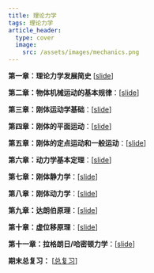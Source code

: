 ```yaml
---
title: 理论力学
tags: 理论力学
article_header:
  type: cover
  image:
    src: /assets/images/mechanics.png
---
```


<!--more-->

**第一章：理论力学发展简史** \[[slide](./Slide/第1章.pdf)\]

**第二章：物体机械运动的基本规律**：\[[slide](./Slide/第2章.pdf)\] 

**第三章：刚体运动学基础**：\[[slide](./Slide/第3章.pdf)\] 

**第四章：刚体的平面运动**：\[[slide](./Slide/第4章.pdf)\] 

**第五章：刚体的定点运动和一般运动**：\[[slide](./Slide/第5章.pdf)\] 

**第六章：动力学基本定理**：\[[slide](./Slide/第6章.pdf)\] 

**第七章：刚体静力学**：\[[slide](./Slide/第7章.pdf)\] 

**第八章：刚体动力学**：\[[slide](./Slide/第8章.pdf)\] 

**第九章：达朗伯原理**：\[[slide](./Slide/第9章.pdf)\] 

**第十章：虚位移原理**：\[[slide](./Slide/第10章.pdf)\] 

**第十一章：拉格朗日/哈密顿力学**：\[[slide](./Slide/第11章.pdf)\]

**期末总复习：** [[总复习](./Note/理论力学总复习)]